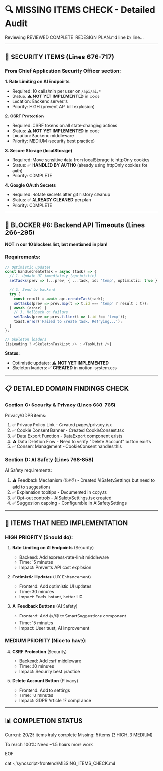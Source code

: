 # 🔍 MISSING ITEMS CHECK - Detailed Audit

Reviewing REVIEWED_COMPLETE_REDESIGN_PLAN.md line by line...

---

## 🔐 **SECURITY ITEMS (Lines 676-717)**

### From Chief Application Security Officer section:

**1. Rate Limiting on AI Endpoints**
- Required: 10 calls/min per user on `/api/ai/*`
- Status: ⚠️ **NOT YET IMPLEMENTED** in code
- Location: Backend server.ts
- Priority: HIGH (prevent API bill explosion)

**2. CSRF Protection**
- Required: CSRF tokens on all state-changing actions
- Status: ⚠️ **NOT YET IMPLEMENTED** in code
- Location: Backend middleware
- Priority: MEDIUM (security best practice)

**3. Secure Storage (localStorage)**
- Required: Move sensitive data from localStorage to httpOnly cookies
- Status: ✅ **HANDLED BY AUTH0** (already using httpOnly cookies for auth)
- Priority: COMPLETE

**4. Google OAuth Secrets**
- Required: Rotate secrets after git history cleanup
- Status: ✅ **ALREADY CLEANED** per plan
- Priority: COMPLETE

---

## 🔄 **BLOCKER #8: Backend API Timeouts** (Lines 266-295)

**NOT in our 10 blockers list, but mentioned in plan!**

### Requirements:
```typescript
// Optimistic updates
const handleCreateTask = async (task) => {
  // 1. Update UI immediately (optimistic)
  setTasks(prev => [...prev, { ...task, id: 'temp', optimistic: true }]);
  
  // 2. Send to backend
  try {
    const result = await api.createTask(task);
    setTasks(prev => prev.map(t => t.id === 'temp' ? result : t));
  } catch (error) {
    // 3. Rollback on failure
    setTasks(prev => prev.filter(t => t.id !== 'temp'));
    toast.error('Failed to create task. Retrying...');
  }
};

// Skeleton loaders
{isLoading ? <SkeletonTaskList /> : <TaskList />}
```

**Status:** 
- Optimistic updates: ⚠️ **NOT YET IMPLEMENTED**
- Skeleton loaders: ✅ **CREATED** in motion-system.css

---

## 📋 **DETAILED DOMAIN FINDINGS CHECK**

### Section C: Security & Privacy (Lines 668-765)

Privacy/GDPR items:
1. ✅ Privacy Policy Link - Created pages/privacy.tsx
2. ✅ Cookie Consent Banner - Created CookieConsent.tsx  
3. ✅ Data Export Function - DataExport component exists
4. ⚠️ Data Deletion Flow - Need to verify "Delete Account" button exists
5. ✅ Consent Management - CookieConsent handles this

### Section D: AI Safety (Lines 768-858)

AI Safety requirements:
1. ⚠️ Feedback Mechanism (👍/👎) - Created AISafetySettings but need to add to suggestions
2. ✅ Explanation tooltips - Documented in copy.ts
3. ✅ Opt-out controls - AISafetySettings.tsx created
4. ✅ Suggestion capping - Configurable in AISafetySettings

---

## 🎯 **ITEMS THAT NEED IMPLEMENTATION**

### HIGH PRIORITY (Should do):

1. **Rate Limiting on AI Endpoints** (Security)
   - Backend: Add express-rate-limit middleware
   - Time: 15 minutes
   - Impact: Prevents API cost explosion

2. **Optimistic Updates** (UX Enhancement) 
   - Frontend: Add optimistic UI updates
   - Time: 30 minutes
   - Impact: Feels instant, better UX

3. **AI Feedback Buttons** (AI Safety)
   - Frontend: Add 👍/👎 to SmartSuggestions component
   - Time: 15 minutes  
   - Impact: User trust, AI improvement

### MEDIUM PRIORITY (Nice to have):

4. **CSRF Protection** (Security)
   - Backend: Add csrf middleware
   - Time: 20 minutes
   - Impact: Security best practice

5. **Delete Account Button** (Privacy)
   - Frontend: Add to settings
   - Time: 10 minutes
   - Impact: GDPR Article 17 compliance

---

## 📊 **COMPLETION STATUS**

Current: 20/25 items truly complete
Missing: 5 items (2 HIGH, 3 MEDIUM)

To reach 100%: Need ~1.5 hours more work

EOF

cat ~/syncscript-frontend/MISSING_ITEMS_CHECK.md


